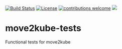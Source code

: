 [![Build Status](https://travis-ci.org/konveyor/move2kube-tests.svg?branch=master)](https://travis-ci.org/konveyor/move2kube-tests)
[![License](http://img.shields.io/:license-apache-blue.svg)](http://www.apache.org/licenses/LICENSE-2.0.html)
[![contributions welcome](https://img.shields.io/badge/contributions-welcome-brightgreen.svg?style=flat)](https://github.com/konveyor/move2kube-tests/pulls)
[<img src="http://img.shields.io/badge/slack-konveyor/move2kube-green.svg?logo=slack">](https://cloud-native.slack.com/archives/C01AJ5WCXGF)

# move2kube-tests

Functional tests for move2kube
